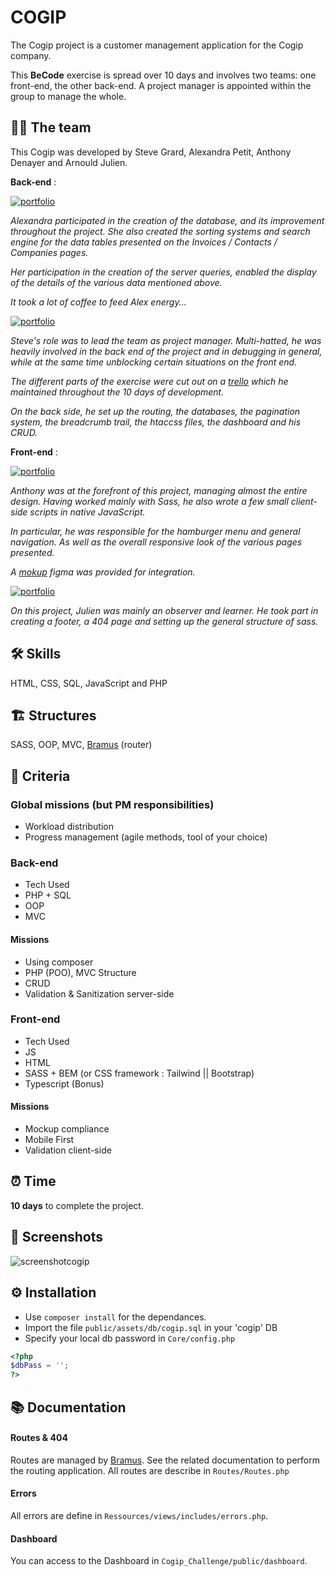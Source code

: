 
# COGIP


The Cogip project is a customer management application for the Cogip company.

This __BeCode__ exercise is spread over 10 days and involves two teams: one front-end, the other back-end. A project manager is appointed within the group to manage the whole.


## 👩‍💻 The team

This Cogip was developed by Steve Grard, Alexandra Petit, Anthony Denayer and Arnould Julien.

**Back-end** :

[![portfolio](https://img.shields.io/badge/Alexandra_Petit-000?style=for-the-badge&logo=ko-fi&logoColor=white)](https://github.com/Alexpe77)

*Alexandra participated in the creation of the database, and its improvement throughout the project.
She also created the sorting systems and search engine for the data tables presented on the Invoices / Contacts / Companies pages.*

*Her participation in the creation of the server queries, enabled the display of the details of the various data mentioned above.*

*It took a lot of coffee to feed Alex energy...*


[![portfolio](https://img.shields.io/badge/Steve_Grard-045?style=for-the-badge&logo=redhat&logoColor=white)](https://github.com/Grards)

*Steve's role was to lead the team as project manager. Multi-hatted, he was heavily involved in the back end of the project and in debugging in general, while at the same time unblocking certain situations on the front end.*

*The different parts of the exercise were cut out on a [trello](https://trello.com/b/Fgo9zR21/cogip) which he maintained throughout the 10 days of development.* 

*On the back side, he set up the routing, the databases, the pagination system, the breadcrumb trail, the htaccss files, the dashboard and his CRUD.*


**Front-end** :

[![portfolio](https://img.shields.io/badge/Anthony_Denayer-934?style=for-the-badge&logo=bandsintown&logoColor=white)](https://github.com/BillyGrind)

*Anthony was at the forefront of this project, managing almost the entire design. Having worked mainly with Sass, he also wrote a few small client-side scripts in native JavaScript.*

*In particular, he was responsible for the hamburger menu and general navigation. As well as the overall responsive look of the various pages presented.*

*A [mokup](https://www.figma.com/file/PS5hPdhywkRfxreITOYwba/Cogip?type=design&node-id=0-1&mode=design&t=ZxSZnTCef5YIH6fT-0) figma was provided for integration.*


[![portfolio](https://img.shields.io/badge/Julien_Arnould-960?style=for-the-badge&logo=apachecouchdb&logoColor=white)](https://github.com/Arnould-Julien)

*On this project, Julien was mainly an observer and learner. He took part in creating a footer, a 404 page and setting up the general structure of sass.*


## 🛠️ Skills

HTML, CSS, SQL, JavaScript and PHP

## 🏗️ Structures

SASS, OOP, MVC, [Bramus](https://github.com/bramus/router) (router)

## 📜 Criteria

### Global missions (but PM responsibilities)
* Workload distribution
* Progress management (agile methods, tool of your choice)

### Back-end
* Tech Used
* PHP + SQL
* OOP
* MVC

#### Missions
* Using composer
* PHP (POO), MVC Structure
* CRUD
* Validation & Sanitization server-side

### Front-end
* Tech Used
* JS
* HTML
* SASS + BEM (or CSS framework : Tailwind || Bootstrap)
* Typescript (Bonus)

#### Missions

* Mockup compliance
* Mobile First
* Validation client-side

## ⏰ Time

**10 days** to complete the project.

## 📸 Screenshots

![screenshotcogip](https://github.com/Grards/Cogip_Challenge/assets/128476445/0faa5f7a-8197-4c71-942e-dd13e0def8ce)

## ⚙️ Installation 

* Use `composer install` for the dependances.
* Import the file `public/assets/db/cogip.sql` in your 'cogip' DB
* Specify your local db password in `Core/config.php` 

```php
<?php 
$dbPass = ''; 
?>
```

## 📚 Documentation


#### Routes & 404
Routes are managed by [Bramus](https://github.com/bramus/router).
See the related documentation to perform the routing application.
All routes are describe in `Routes/Routes.php`


#### Errors
All errors are define in `Ressources/views/includes/errors.php`.


#### Dashboard
You can access to the Dashboard in `Cogip_Challenge/public/dashboard`.
